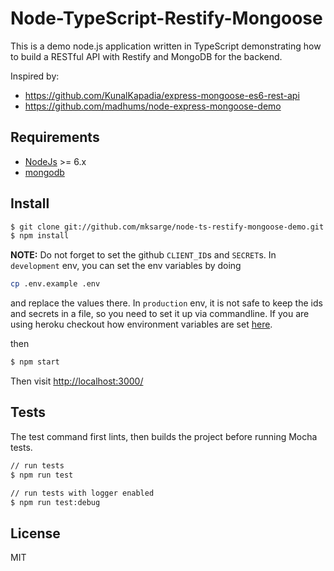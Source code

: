 # Node-TypeScript-Restify-Mongoose

This is a demo node.js application written in TypeScript demonstrating how to build a RESTful API
with Restify and MongoDB for the backend.

Inspired by:
- https://github.com/KunalKapadia/express-mongoose-es6-rest-api
- https://github.com/madhums/node-express-mongoose-demo

## Requirements

* [NodeJs](http://nodejs.org) >= 6.x 
* [mongodb](http://mongodb.org)

## Install

```sh
$ git clone git://github.com/mksarge/node-ts-restify-mongoose-demo.git
$ npm install
```

**NOTE:** Do not forget to set the github `CLIENT_ID`s and `SECRET`s. In `development` env, you can set the env variables by doing

```sh
cp .env.example .env
```

and replace the values there. In `production` env, it is not safe to keep the ids and secrets in a file, so you need to set it up via commandline. If you are using heroku checkout how environment variables are set [here](https://devcenter.heroku.com/articles/config-vars).

then

```sh
$ npm start
```

Then visit [http://localhost:3000/](http://localhost:3000/)

## Tests

The test command first lints, then builds the project before running Mocha tests.

```sh
// run tests
$ npm run test

// run tests with logger enabled
$ npm run test:debug
```

## License

MIT
